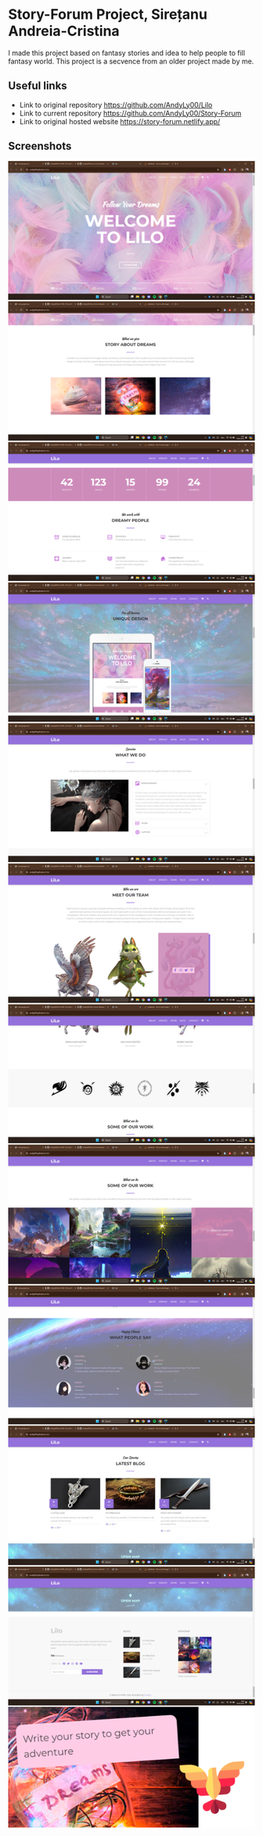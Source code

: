 # Story-Forum Project, Sirețanu Andreia-Cristina
I made this project based on fantasy stories and idea to help people to fill fantasy world.
This project is a secvence from an older project made by me.

## Useful links
-  Link to original repository https://github.com/AndyLy00/Lilo
- Link to current repository https://github.com/AndyLy00/Story-Forum
- Link to original hosted website https://story-forum.netlify.app/

## Screenshots
![alt text](images/screenshots/Screenshot%20(268).png)
![alt text](images/screenshots/Screenshot%20(269).png)
![alt text](images/screenshots/Screenshot%20(270).png)
![alt text](images/screenshots/Screenshot%20(271).png)
![alt text](images/screenshots/Screenshot%20(272).png)
![alt text](images/screenshots/Screenshot%20(274).png)
![alt text](images/screenshots/Screenshot%20(275).png)
![alt text](images/screenshots/Screenshot%20(276).png)
![alt text](images/screenshots/Screenshot%20(277).png)
![alt text](images/screenshots/Screenshot%20(278).png)
![alt text](images/screenshots/Screenshot%20(279).png)
![alt text](images/screenshots/Screenshot%202024-03-04%20105328.png)

